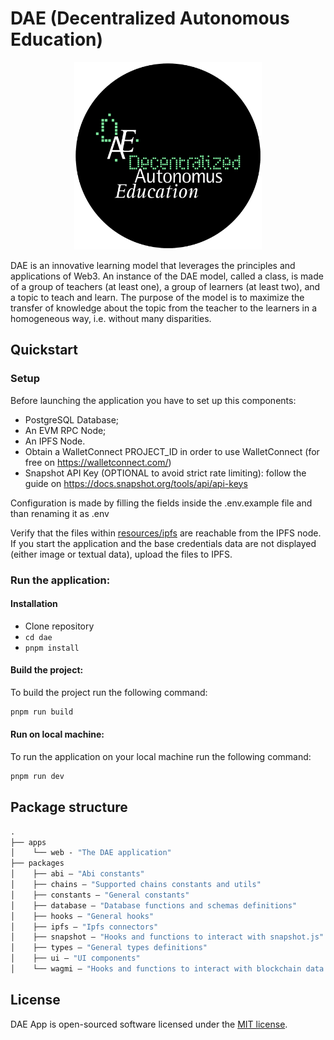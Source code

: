 # DAE (Decentralized Autonomous Education)

<p align="center">
<img src="./apps/web/public/dae-home-image.png" alt="dae logo" width="300" height="auto">
</p>

DAE is an innovative learning model that leverages the principles and applications of Web3.
An instance of the DAE model, called a class, is made of a group of teachers (at least one), a group of learners (at least two), and a topic to teach and learn.
The purpose of the model is to maximize the transfer of knowledge about the topic from the teacher to the learners in a homogeneous way, i.e. without many disparities.

## Quickstart

### Setup

Before launching the application you have to set up this components:

- PostgreSQL Database;
- An EVM RPC Node;
- An IPFS Node.
- Obtain a WalletConnect PROJECT_ID in order to use WalletConnect (for free on https://walletconnect.com/)
- Snapshot API Key (OPTIONAL to avoid strict rate limiting): follow the guide on https://docs.snapshot.org/tools/api/api-keys

Configuration is made by filling the fields inside the .env.example file and than renaming it as .env

Verify that the files within [resources/ipfs](./resources/ipfs/) are reachable from the IPFS node. If you start the application and the base credentials data are not displayed (either image or textual data), upload the files to IPFS.

### Run the application:

#### Installation

- Clone repository
- `cd dae`
- `pnpm install`

#### Build the project:

To build the project run the following command:

```sh
pnpm run build
```

#### Run on local machine:

To run the application on your local machine run the following command:

```sh
pnpm run dev
```

## Package structure

```ml
.
├── apps
│    └── web - "The DAE application"
├── packages
│    ├── abi — "Abi constants"
│    ├── chains — "Supported chains constants and utils"
│    ├── constants — "General constants"
│    ├── database — "Database functions and schemas definitions"
│    ├── hooks — "General hooks"
│    ├── ipfs — "Ipfs connectors"
│    ├── snapshot — "Hooks and functions to interact with snapshot.js"
│    ├── types — "General types definitions"
│    ├── ui — "UI components"
│    └── wagmi — "Hooks and functions to interact with blockchain data (both directly and cached on the db)"
```

## License

DAE App is open-sourced software licensed under the [MIT license](./LICENSE).
